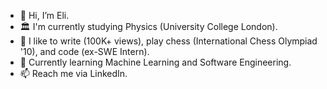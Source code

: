 - 👋 Hi, I’m Eli.
- 🏛 I'm currently studying Physics (University College London). 
- 👀 I like to write (100K+ views), play chess (International Chess Olympiad '10), and code (ex-SWE Intern).
- 🌱 Currently learning Machine Learning and Software Engineering.
- 📫 Reach me via LinkedIn.

<!---
elilouise/elilouise is a ✨ special ✨ repository because its `README.md` (this file) appears on your GitHub profile.
You can click the Preview link to take a look at your changes.
--->
